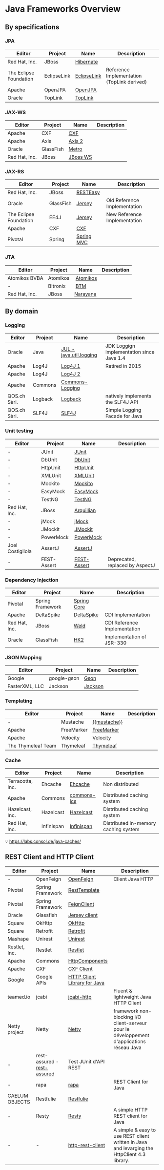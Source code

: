 # Java Frameworks Overview

## By specifications

### JPA

| Editor | Project | Name | Description |
|--------|---------|------|-------------|
| Red Hat, Inc. | JBoss | [Hibernate](http://hibernate.org/) | |
| The Eclipse Foundation | EclipseLink | [EclipseLink](http://www.eclipse.org/eclipselink/) | Reference Implementation (TopLink derived) |
| Apache | OpenJPA | [OpenJPA](http://openjpa.apache.org/) | |
| Oracle | TopLink | [TopLink](http://www.oracle.com/technetwork/middleware/toplink/overview/index-089172.html) | |

### JAX-WS

| Editor | Project | Name | Description |
|--------|---------|------|-------------|
| Apache | CXF | [CXF](http://cxf.apache.org/) | |
| Apache | Axis | [Axis 2](https://axis.apache.org/axis2/java/core/) | |
| Oracle | GlassFish | [Metro](https://javaee.github.io/metro/)| |
| Red Hat, Inc. | JBoss | [JBoss WS](http://jbossws.jboss.org/) | |

### JAX-RS

| Editor | Project | Name | Description |
|--------|---------|------|-------------|
| Red Hat, Inc. | JBoss | [RESTEasy](http://resteasy.jboss.org/) | |
| Oracle | GlassFish | [Jersey](https://jersey.github.io/) | Old Reference Implementation |
| The Eclipse Foundation | EE4J | [Jersey](https://projects.eclipse.org/projects/ee4j.jersey) | New Reference Implementation |
| Apache | CXF | [CXF](http://cxf.apache.org/) | |
| Pivotal | Spring | [Spring MVC](https://docs.spring.io/spring/docs/current/spring-framework-reference/web.html) | |

### JTA

| Editor | Project | Name | Description |
|---------|--------|-----|--------------|
| Atomikos BVBA | Atomikos | [Atomikos](https://www.atomikos.com/) | |
| - | Bitronix | [BTM](https://github.com/bitronix/btm) | |
| Red Hat, Inc. | JBoss | [Narayana](http://narayana.io/) | |

## By domain

### Logging

| Editor | Project | Name | Description |
|--------|---------|------|-------------|
| Oracle | Java | [JUL - java.util.logging](https://docs.oracle.com/javase/10/docs/api/java/util/logging/package-summary.html) | JDK Loggign implementation since Java 1.4|
| Apache | Log4J | [Log4J 1](https://logging.apache.org/log4j/1.2/) | Retired in 2015 |
| Apache | Log4J | [Log4J 2](https://logging.apache.org/log4j/2.x/manual/) | |
| Apache | Commons | [Commons-Logging](https://commons.apache.org/logging) | |
| QOS.ch Sàrl. | Logback | [Logback](https://logback.qos.ch/) | natively implements the SLF4J API |
| QOS.ch Sàrl. | SLF4J | [SLF4J](https://www.slf4j.org/) | Simple Logging Facade for Java |

### Unit testing

| Editor | Project | Name | Description |
|--------|---------|------|-------------|
| - | JUnit | [JUnit](https://junit.org/) | |
| - | DbUnit | [DbUnit](http://dbunit.sourceforge.net/) | |
| - | HttpUnit | [HttpUnit](http://httpunit.sourceforge.net/) | |
| - | XMLUnit | [XMLUnit](https://www.xmlunit.org/) | |
| - | Mockito | [Mockito](http://site.mockito.org/) | |
| - | EasyMock | [EasyMock](http://easymock.org/) | |
| - | TestNG | [TestNG](http://testng.org/doc/) | |
| Red Hat, Inc. | JBoss | [Arquillian](http://arquillian.org/) | |
| - | jMock | [jMock](http://jmock.org/) | |
| - | JMockit | [JMockit](http://jmockit.github.io/gettingStarted.html) | |
| - | PowerMock | [PowerMock](http://powermock.github.io/) | |
| Joel Costigliola | AssertJ | [AssertJ](http://joel-costigliola.github.io/assertj/) | |
| - | FEST-Assert | [FEST-Assert](https://github.com/alexruiz/fest-assert-2.x/wiki/One-minute-starting-guide) | Deprecated, replaced by AspectJ |

### Dependency Injection

| Editor | Project | Name | Description |
|--------|---------|------|-------------|
| Pivotal | Spring Framework | [Spring Core](https://projects.spring.io/spring-framework/) | |
| Apache | DeltaSpike | [DeltaSpike](http://deltaspike.apache.org/) | CDI Implementation |
| Red Hat, Inc. | JBoss | [Weld](http://weld.cdi-spec.org/) | CDI Reference Implementation |
| Oracle | GlassFish | [HK2](https://javaee.github.io/hk2/) | Implementation of JSR-330 |

### JSON Mapping

| Editor | Project | Name | Description |
|--------|---------|------|-------------|
| Google | google-gson | [Gson](https://github.com/google/gson) | |
| FasterXML, LLC | Jackson | [Jackson](https://github.com/FasterXML/jackson) | |

### Templating

| Editor | Project | Name | Description |
|--------|---------|------|-------------|
| - | Mustache | [{{mustache}}](https://github.com/spullara/mustache.java) | |
| Apache | FreeMarker | [FreeMarker](https://freemarker.apache.org/) | |
| Apache | Velocity | [Velocity](http://velocity.apache.org/) | |
| The Thymeleaf Team | Thymeleaf | [Thymeleaf](https://www.thymeleaf.org/) | |

### Cache

| Editor | Project | Name | Description |
|--------|---------|------|-------------|
| Terracotta, Inc. | Ehcache | [Ehcache](http://www.ehcache.org/) | Non distributed |
| Apache | Commons | [commons-jcs](https://commons.apache.org/proper/commons-jcs/) | Distributed caching system  |
| Hazelcast, Inc.  | Hazelcast | [Hazelcast](https://hazelcast.com/) | Distributed caching system  |
| Red Hat, Inc. | Infinispan | [Infinispan](http://infinispan.org/) | Distributed in-memory caching system  |

:bulb: <https://labs.consol.de/java-caches/>

## REST Client and HTTP Client

| Editor | Project | Name | Description |
|--------|---------|------|-------------|
| - | OpenFeign | [OpenFeign](https://github.com/OpenFeign/feign) | Client Java HTTP |
| Pivotal | Spring Framework | [RestTemplate](https://spring.io/guides/gs/consuming-rest/) | |
| Pivotal | Spring Framework |[FeignClient](https://cloud.spring.io/spring-cloud-netflix/multi/multi_spring-cloud-feign.html) | |
| Oracle | Glassfish | [Jersey client](https://jersey.java.net/documentation/latest/client.html) | |
| Square | OkHttp | [OkHttp](http://square.github.io/okhttp/) | |
| Square | Retrofit | [Retrofit](http://square.github.io/retrofit/) | |
| Mashape | Unirest | [Unirest](http://unirest.io/java.html) | |
| Restlet, Inc. | Restlet | [Restlet](https://restlet.com/) | |
| Apache | Commons | [HttpComponents](http://hc.apache.org/) | |
| Apache | CXF | [CXF Client](http://cxf.apache.org/docs/jax-rs-client-api.html) | |
| Google | Google APIs | [HTTP Client Library for Java](https://developers.google.com/api-client-library/java/google-http-java-client/) | |
| teamed.io | jcabi | [jcabi-http](https://http.jcabi.com/) | Fluent & lightweight Java HTTP Client |
| Netty project | Netty | [Netty](https://netty.io/) | framework non-blocking I/O client-serveur pour le développement d'applications réseau Java |
| - | rest-assured - [rest-assured](https://github.com/rest-assured/rest-assured) | Test JUnit d'API REST |
| - | rapa | [rapa](https://github.com/harikrishnan83/rapa/wiki) | REST Client for Java |
| CAELUM OBJECTS | Restfulie | [Restfulie](http://restfulie.caelum.com.br/) | |
| - | Resty | [Resty](https://beders.github.io/Resty/Resty/Overview.html) | A simple HTTP REST client for Java |
| - | - | [http-rest-client](https://github.com/g00dnatur3/http-rest-client) | A simple & easy to use REST client written in Java and levarging the HttpClient 4.3 library. |
